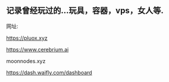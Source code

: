 ## 记录曾经玩过的...玩具，容器，vps，女人等.

网址:

https://pluox.xyz

https://www.cerebrium.ai

moonnodes.xyz

https://dash.waifly.com/dashboard


